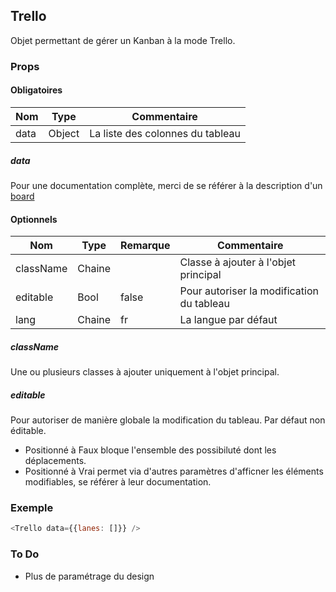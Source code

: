 ## Trello

Objet permettant de gérer un Kanban à la mode Trello. 

### Props

#### Obligatoires

| Nom   | Type   | Commentaire                        |
| ----- | ------ | ---------------------------------- |
| data  | Object | La liste des colonnes du tableau   |

##### data

Pour une documentation complète, merci de se référer à la description d'un [board](./Board.md) 

#### Optionnels

| Nom       | Type   | Remarque | Commentaire                               |
| --------- | ------ | -------- | ----------------------------------------- |
| className | Chaine |          | Classe à ajouter à l'objet principal      |
| editable  | Bool   | false    | Pour autoriser la modification du tableau |
| lang      | Chaine | fr       | La langue par défaut                      |

##### className

Une ou plusieurs classes à ajouter uniquement à l'objet principal.

##### editable

Pour autoriser de manière globale la modification du tableau. Par défaut non éditable.

* Positionné à Faux bloque l'ensemble des possibiluté dont les déplacements.
* Positionné à Vrai permet via d'autres paramètres d'afficner les éléments modifiables, se référer à leur documentation.

### Exemple

```js
<Trello data={{lanes: []}} />
```

### To Do

- Plus de paramétrage du design
